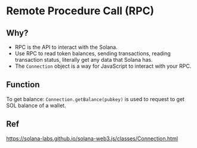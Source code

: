 # Remote Procedure Call (RPC)

## Why?

- RPC is the API to interact with the Solana.
- Use RPC to read token balances, sending transactions, reading transaction status, literally get any data that Solana has.
- The `Connection` object is a way for JavaScript to interact with your RPC.

## Function
To get balance: 
`Connection.getBalance(pubkey)` is used to request to get SOL balance of a wallet.

## Ref
https://solana-labs.github.io/solana-web3.js/classes/Connection.html
